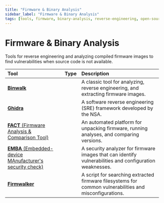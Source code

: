 ```yaml
---
title: "Firmware & Binary Analysis"
sidebar_label: "Firmware & Binary Analysis"
tags: [tools, firmware, binary-analysis, reverse-engineering, open-source]
---
```

# Firmware & Binary Analysis

Tools for reverse engineering and analyzing compiled firmware images to find vulnerabilities when source code is not available.

| Tool | Type | Description |
| :--- | :--: | :---------- |
| [**Binwalk**](https://github.com/ReFirmLabs/binwalk) | <i class="fa-solid fa-code-branch"></i> | A classic tool for analyzing, reverse engineering, and extracting firmware images. |
| [**Ghidra**](https://ghidra-sre.org/) | <i class="fa-solid fa-code-branch"></i> | A software reverse engineering (SRE) framework developed by the NSA. |
| [**FACT** (Firmware Analysis & Comparison Tool)](https://f-a-c-t.com/) | <i class="fa-solid fa-code-branch"></i> | An automated platform for unpacking firmware, running analyses, and comparing versions. |
| [**EMBA** (Embedded-device MAnufacturer's security check)](https://github.com/e-m-b-a/emba) | <i class="fa-solid fa-code-branch"></i> | A security analyzer for firmware images that can identify vulnerabilities and configuration weaknesses. |
| [**Firmwalker**](https://github.com/craigz28/firmwalker) | <i class="fa-solid fa-code-branch"></i> | A script for searching extracted firmware filesystems for common vulnerabilities and misconfigurations. | 